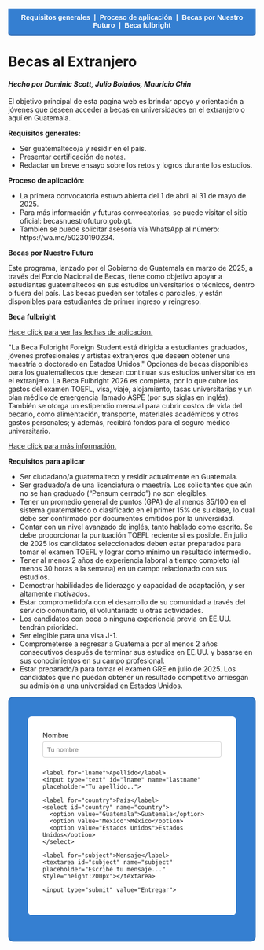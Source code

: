 
<head>
  <meta charset="UTF-8">
  <meta name="viewport" content="width=device-width, inicial-scale=1.0">

</head>
<body>

  <style>
#text {
  display: flex;
  justify-content: center;
  margin-top: 20px;
}

#menu {
  background-color: rgba(53, 127, 209, 1);
  padding: 10px 20px;
  text-align: center;
  color: white;
  font-family: sans-serif;
  font-weight: bold;
  box-shadow: 0 4px 0 #2c6cb8; /* Beveled bottom edge */
  border-radius: 0 0 6px 6px;   /* Optional: soften bottom corners */
  display: inline-block;
}
#menu a {
  color: white;
  text-decoration: none;
}
#menu a:hover {
  text-decoration: underline;
}
</style>

<div id="text"> 
  <div id="menu">
    <a href="#home_section">Requisitos generales</a> &nbsp;|&nbsp; 
    <a href="#app_section">Proceso de aplicación</a> &nbsp;|&nbsp; 
    <a href="#fut_section">Becas por Nuestro Futuro</a> &nbsp;|&nbsp; 
    <a href="#bri_section">Beca fulbright</a>
  </div>
</div>


  <h1>Becas al Extranjero</h1>
  <h4><i>Hecho por Dominic Scott, Julio Bolaños, Mauricio Chin</i></h4>

  <p>El objetivo principal de esta pagina web es brindar apoyo y orientación a jóvenes que deseen acceder a becas en universidades en el
extranjero o aquí en Guatemala. </p> 

<section id="home_section"><b>Requisitos generales:</b></section>
<ul>
<li>Ser guatemalteco/a y residir en el país.</li>
<li>Presentar certificación de notas.</li>
<li>Redactar un breve ensayo sobre los retos y logros durante los estudios.</li>
</ul>
<section id="app_section"><b>Proceso de aplicación:</b></section>
<ul>
<li>La primera convocatoria estuvo abierta del 1 de abril al 31 de mayo de 2025.</li>
<li>Para más información y futuras convocatorias, se puede visitar el sitio oficial: becasnuestrofuturo.gob.gt.</li>
<li>También se puede solicitar asesoría vía WhatsApp al número: https://wa.me/50230190234.</li>
</ul>


 <section id="fut_section"><b>Becas por Nuestro Futuro</b></section>
  
<p>Este programa, lanzado por el Gobierno de Guatemala en marzo de 2025, a través del Fondo Nacional de Becas, tiene como objetivo apoyar a estudiantes guatemaltecos en sus estudios universitarios o técnicos, dentro o fuera del país. Las becas pueden ser totales o parciales, y están disponibles para estudiantes de primer ingreso y reingreso.  </p>

 <section id="bri_section"><b>Beca fulbright</b></section>
<p>
<a href="https://www.guatemala.com/noticias/sociedad/fechas-para-aplicar-a-becas-en-el-extranjero-2025-para-guatemaltecos.html#:~:text=La%20Beca%20Fulbright%202026%20es,o%20doctorado%20en%20Estados%20Unidos." target="_blank">Hace click para ver las fechas de aplicacion.</a> </p>

"La Beca Fulbright Foreign Student está dirigida a estudiantes graduados, jóvenes profesionales y artistas extranjeros que deseen obtener una maestría o doctorado en Estados Unidos."  Opciones de becas disponibles para los guatemaltecos que desean continuar sus estudios universitarios en el extranjero. La Beca Fulbright 2026 es completa, por lo que cubre los gastos del examen TOEFL, visa, viaje, alojamiento, tasas universitarias y un plan médico de emergencia llamado ASPE (por sus siglas en inglés). También se otorga un estipendio mensual para cubrir costos de vida del becario, como alimentación, transporte, materiales académicos y otros gastos personales; y además, recibirá fondos para el seguro médico universitario.
<p> </p>
<p> <a href="https://www.guatemala.com/noticias/sociedad/beca-fulbright-2026-guatemaltecos-podran-estudiar-maestrias-o-doctorados-en-estados-unidos.html?utm_source=guatemala.com&utm_campaign=crosslinking&utm_medium=widget" target="_blank">Hace click para más información.</a>
</p>

<p> <b>Requisitos para aplicar</b> </p>
<ul>
<li>Ser ciudadano/a guatemalteco y residir actualmente en Guatemala.</li>
<li>Ser graduado/a de una licenciatura o maestría. Los solicitantes que aún no se han graduado (“Pensum cerrado”) no son elegibles.</li>
<li>Tener un promedio general de puntos (GPA) de al menos 85/100 en el sistema guatemalteco o clasificado en el primer 15% de su clase, lo cual debe ser confirmado por documentos emitidos por la universidad.</li>
<li>Contar con un nivel avanzado de inglés, tanto hablado como escrito. Se debe proporcionar la puntuación TOEFL reciente si es posible. En julio de 2025 los candidatos seleccionados deben estar preparados para tomar el examen TOEFL y lograr como mínimo un resultado intermedio.</li>
<li>Tener al menos 2 años de experiencia laboral a tiempo completo (al menos 30 horas a la semana) en un campo relacionado con sus estudios.</li>
<li>Demostrar habilidades de liderazgo y capacidad de adaptación, y ser altamente motivados.</li>
<li>Estar comprometido/a con el desarrollo de su comunidad a través del servicio comunitario, el voluntariado u otras actividades.</li>
<li>Los candidatos con poca o ninguna experiencia previa en EE.UU. tendrán prioridad.</li>
<li>Ser elegible para una visa J-1.</li>
<li> Comprometerse a regresar a Guatemala por al menos 2 años consecutivos después de terminar sus estudios en EE.UU. y basarse en sus conocimientos en su campo profesional.</li>
<li> Estar preparado/a para tomar el examen GRE en julio de 2025. Los candidatos que no puedan obtener un resultado competitivo arriesgan su admisión a una universidad en Estados Unidos. </li>
</ul>

<style>
.myDiv {
  background-color: rgba(53, 127, 209, 1);
  text-align: center;
  padding: 40px;
  border-radius: 10px;
  box-shadow: inset 0 0 5px rgba(0, 0, 0, 0.2);
}


.myDiv form {
  background-color: white; 
  padding: 30px;
  border-radius: 8px;
  display: inline-block;
  text-align: left;
}


.myDiv input[type="text"],
.myDiv select,
.myDiv textarea {
  width: 100%;
  padding: 8px;
  margin-top: 4px;
  margin-bottom: 10px;
  border: 1px solid #ccc;
  border-radius: 4px;
  box-sizing: border-box;
}

.myDiv input[type="submit"],
.myDiv input[type="Entregar"] {
  background-color: #357fd1;
  color: white;
  padding: 10px 20px;
  border: none;
  border-radius: 4px;
  cursor: pointer;
}

.myDiv input[type="submit"]:hover,
.myDiv input[type="Entregar"]:hover {
  background-color: #2c6cb8;
}
</style>

<div class="myDiv">
  <form action="action_page.php">
    <label for="fname">Nombre</label>
    <input type="text" id="fname" name="firstname" placeholder="Tu nombre">

    <label for="lname">Apellido</label>
    <input type="text" id="lname" name="lastname" placeholder="Tu apellido..">

    <label for="country">País</label>
    <select id="country" name="country">
      <option value="Guatemala">Guatemala</option>
      <option value="Mexico">México</option>
      <option value="Estados Unidos">Estados Unidos</option>
    </select>

    <label for="subject">Mensaje</label>
    <textarea id="subject" name="subject" placeholder="Escribe tu mensaje..." style="height:200px"></textarea>

    <input type="submit" value="Entregar">
  </form>
</div>
</body>
